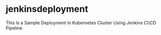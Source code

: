 # jenkinsdeployment

This Is a Sample Deployment in Kubernetes Cluster Using Jenkins CI\CD Pipeline 
